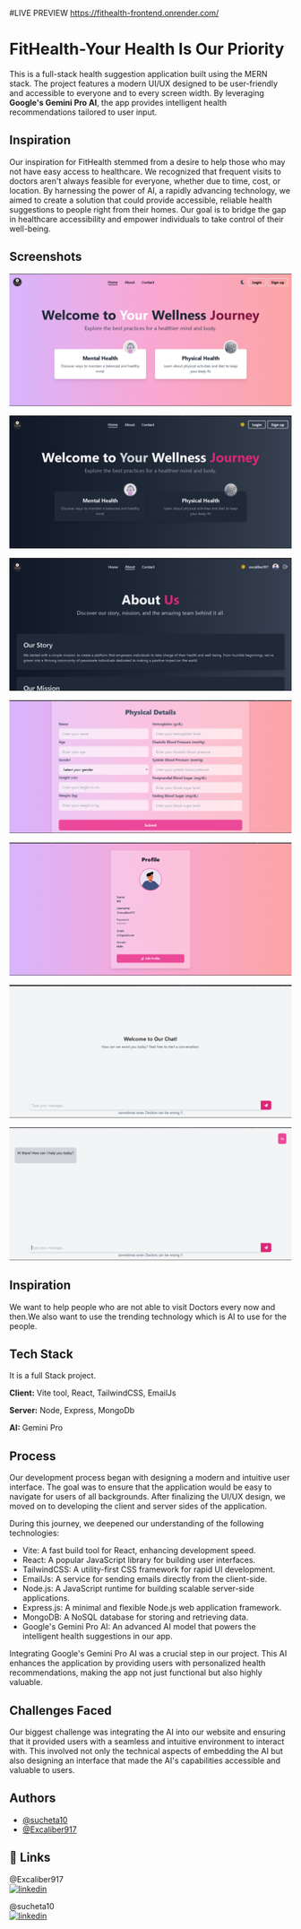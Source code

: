 #LIVE PREVIEW
https://fithealth-frontend.onrender.com/
# FitHealth-Your Health Is Our Priority

This is a full-stack health suggestion application built using the MERN stack. The project features a modern UI/UX designed to be user-friendly and accessible to everyone and to every screen width. By leveraging **Google's Gemini Pro AI**, the app provides intelligent health recommendations tailored to user input.
## Inspiration
Our inspiration for FitHealth stemmed from a desire to help those who may not have easy access to healthcare. We recognized that frequent visits to doctors aren't always feasible for everyone, whether due to time, cost, or location. By harnessing the power of AI, a rapidly advancing technology, we aimed to create a solution that could provide accessible, reliable health suggestions to people right from their homes. Our goal is to bridge the gap in healthcare accessibility and empower individuals to take control of their well-being.
## Screenshots

![App Screenshot](./screenshots/Screenshot%202024-08-30%20012200.png)

![App Screenshot](./screenshots/Screenshot%202024-08-30%20012031.png)

![App Screenshot](./screenshots/Screenshot%202024-08-30%20012824.png)

![App Screenshot](./screenshots/Screenshot%202024-08-30%20012324.png)

![App Screenshot](./screenshots/Screenshot%202024-08-30%20012629.png)

![App Screenshot](./screenshots/Screenshot%202024-08-30%20012708.png)

![App Screenshot](./screenshots/Screenshot%202024-08-30%20012759.png)



## Inspiration

We want to help people who are not able to visit Doctors every now and then.We also want to use the trending technology which is AI to use for the people.


## Tech Stack
It is a full Stack project.

**Client:** Vite tool, React, TailwindCSS, EmailJs

**Server:** Node, Express, MongoDb

**AI:** Gemini Pro 

## Process

Our development process began with designing a modern and intuitive user interface. The goal was to ensure that the application would be easy to navigate for users of all backgrounds. After finalizing the UI/UX design, we moved on to developing the client and server sides of the application.

During this journey, we deepened our understanding of the following technologies:

* Vite: A fast build tool for React, enhancing development speed.
* React: A popular JavaScript library for building user interfaces.
* TailwindCSS: A utility-first CSS framework for rapid UI development.
* EmailJs: A service for sending emails directly from the client-side.
* Node.js: A JavaScript runtime for building scalable server-side applications.
* Express.js: A minimal and flexible Node.js web application framework.
* MongoDB: A NoSQL database for storing and retrieving data.
* Google's Gemini Pro AI: An advanced AI model that powers the intelligent health suggestions in our app.

Integrating Google's Gemini Pro AI was a crucial step in our project. This AI enhances the application by providing users with personalized health recommendations, making the app not just functional but also highly valuable.


## Challenges Faced

Our biggest challenge was integrating the AI into our website and ensuring that it provided users with a seamless and intuitive environment to interact with. This involved not only the technical aspects of embedding the AI but also designing an interface that made the AI's capabilities accessible and valuable to users.


## Authors

- [@sucheta10](https://github.com/sucheta10)
- [@Excaliber917](https://github.com/Excaliber917)



## 🔗 Links
@Excaliber917   
[![linkedin](https://img.shields.io/badge/linkedin-0A66C2?style=for-the-badge&logo=linkedin&logoColor=white)](https://www.linkedin.com/in/dhrubajyoti-ghosh-71b0a4271/) 
  
@sucheta10  
[![linkedin](https://img.shields.io/badge/linkedin-0A66C2?style=for-the-badge&logo=linkedin&logoColor=white)](https://www.linkedin.com/in/sucheta-mandal-ba4b7b202/)  
